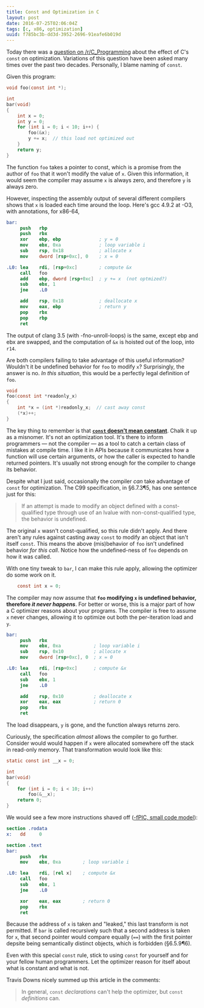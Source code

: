 ```yaml
---
title: Const and Optimization in C
layout: post
date: 2016-07-25T02:06:04Z
tags: [c, x86, optimization]
uuid: f785bc3b-dd3d-3952-2696-91eafe6b019d
---
```


Today there was a [question on /r/C_Programming][reddit] about the
effect of C's `const` on optimization. Variations of this question
have been asked many times over the past two decades. Personally, I
blame naming of `const`.

Given this program:

~~~c
void foo(const int *);

int
bar(void)
{
    int x = 0;
    int y = 0;
    for (int i = 0; i < 10; i++) {
        foo(&x);
        y += x;  // this load not optimized out
    }
    return y;
}
~~~

The function `foo` takes a pointer to const, which is a promise from
the author of `foo` that it won't modify the value of `x`. Given this
information, it would seem the compiler may assume `x` is always zero,
and therefore `y` is always zero.

However, inspecting the assembly output of several different compilers
shows that `x` is loaded each time around the loop. Here's gcc 4.9.2
at -O3, with annotations, for x86-64,

~~~nasm
bar:
     push   rbp
     push   rbx
     xor    ebp, ebp              ; y = 0
     mov    ebx, 0xa              ; loop variable i
     sub    rsp, 0x18             ; allocate x
     mov    dword [rsp+0xc], 0    ; x = 0

.L0: lea    rdi, [rsp+0xc]        ; compute &x
     call   foo
     add    ebp, dword [rsp+0xc]  ; y += x  (not optmized?)
     sub    ebx, 1
     jne    .L0

     add    rsp, 0x18             ; deallocate x
     mov    eax, ebp              ; return y
     pop    rbx
     pop    rbp
     ret
~~~

The output of clang 3.5 (with -fno-unroll-loops) is the same, except
ebp and ebx are swapped, and the computation of `&x` is hoisted out of
the loop, into `r14`.

Are both compilers failing to take advantage of this useful
information? Wouldn't it be undefined behavior for `foo` to modify
`x`? Surprisingly, the answer is no. *In this situation*, this would
be a perfectly legal definition of `foo`.

~~~c
void
foo(const int *readonly_x)
{
    int *x = (int *)readonly_x;  // cast away const
    (*x)++;
}
~~~

The key thing to remember is that [**`const` doesn't mean
constant**][const]. Chalk it up as a misnomer. It's not an
optimization tool. It's there to inform programmers — not the compiler
— as a tool to catch a certain class of mistakes at compile time. I
like it in APIs because it communicates how a function will use
certain arguments, or how the caller is expected to handle returned
pointers. It's usually not strong enough for the compiler to change
its behavior.

Despite what I just said, occasionally the compiler *can* take
advantage of `const` for optimization. The C99 specification, in
§6.7.3¶5, has one sentence just for this:

> If an attempt is made to modify an object defined with a
> const-qualified type through use of an lvalue with
> non-const-qualified type, the behavior is undefined.

The original `x` wasn't const-qualified, so this rule didn't apply.
And there aren't any rules against casting away `const` to modify an
object that isn't itself `const`. This means the above (mis)behavior
of `foo` isn't undefined behavior *for this call*. Notice how the
undefined-ness of `foo` depends on how it was called.

With one tiny tweak to `bar`, I can make this rule apply, allowing the
optimizer do some work on it.

~~~c
    const int x = 0;
~~~

The compiler may now assume that **`foo` modifying `x` is undefined
behavior, therefore *it never happens***. For better or worse, this is
a major part of how a C optimizer reasons about your programs. The
compiler is free to assume `x` never changes, allowing it to optimize
out both the per-iteration load and `y`.

~~~nasm
bar:
     push   rbx
     mov    ebx, 0xa            ; loop variable i
     sub    rsp, 0x10           ; allocate x
     mov    dword [rsp+0xc], 0  ; x = 0

.L0: lea    rdi, [rsp+0xc]      ; compute &x
     call   foo
     sub    ebx, 1
     jne    .L0

     add    rsp, 0x10           ; deallocate x
     xor    eax, eax            ; return 0
     pop    rbx
     ret
~~~

The load disappears, `y` is gone, and the function always returns
zero.

Curiously, the specification *almost* allows the compiler to go
further. Consider would would happen if `x` were allocated somewhere
off the stack in read-only memory. That transformation would look like
this:

~~~c
static const int __x = 0;

int
bar(void)
{
    for (int i = 0; i < 10; i++)
        foo(&__x);
    return 0;
}
~~~

We would see a few more instructions shaved off ([-fPIC, small code
model][memory]):

~~~nasm
section .rodata
x:   dd     0

section .text
bar:
     push   rbx
     mov    ebx, 0xa        ; loop variable i

.L0: lea    rdi, [rel x]    ; compute &x
     call   foo
     sub    ebx, 1
     jne    .L0

     xor    eax, eax        ; return 0
     pop    rbx
     ret
~~~

Because the address of `x` is taken and "leaked," this last transform
is not permitted. If `bar` is called recursively such that a second
address is taken for `x`, that second pointer would compare equally
(`==`) with the first pointer depsite being semantically distinct
objects, which is forbidden (§6.5.9¶6).

Even with this special `const` rule, stick to using `const` for
yourself and for your fellow human programmers. Let the optimizer
reason for itself about what is constant and what is not.

Travis Downs nicely summed up this article in the comments:

> In general, `const` *declarations* can't help the optimizer, but
> `const` *definitions* can.


[reddit]: https://redd.it/4udqwj
[const]: http://yarchive.net/comp/const.html
[memory]: http://eli.thegreenplace.net/2012/01/03/understanding-the-x64-code-models
[github]: https://github.com/blog/2100-github-pages-now-faster-and-simpler-with-jekyll-3-0

